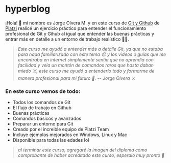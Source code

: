 # hyperblog
¡Hola! 👋 mi nombre es Jorge Olvera M. y en este curso de [Git y Github](https://platzi.com/cursos/git-github/ "Git y Github de Platzi") de [Platzi](https://platzi.com/ "Platzi") realicé un ejercicio práctico para entender el funcionamiento profesional de Git y Gihub al igual que entender las buenas prácticas y entrar más en detalle a un entorno de trabajo realístico 👨‍💻.

> *Este curso me ayudó a entender más a detalle Git, ya que no estaba para nada familiarizado con este tema 😟 y los videos o guías que me encontraba en internet simplemente sentía que no aprendía con facilidad y veía un montón de comandos raros que hasta daban miedo ☠️, este curso me ayudó a entenderlo todo y formarme de manera profesional para mi futuro 👐. 
-- Jorge Olvera ⚔️*

### **En este curso vemos de todo:**
- Todos los comandos de Git
- El flujo de trabajo en Github
- Buenas prácticas
- Comandos básicos y avanzados
- Preparar un entorno para Git
- Creado por el increible equipo de Platzi Team
- Incluye ejemplos mejorados en Windows, Linux y Mac
- Disponible para todas las edades lol

> *al terminar este curso, agregaré la imagen del diploma como comprobante de haber acreditado este curso, esperalo muy pronto 😬*